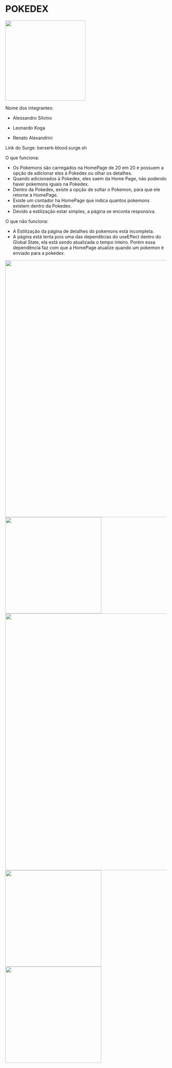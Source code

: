 # POKEDEX

<img src="https://user-images.githubusercontent.com/102265620/189567216-631babec-166b-4105-90f2-e0f1e9f4b977.png" width="250px"/>

Nome dos integrantes: 
- Alessandro Silvino

- Leonardo Koga
- Renato Alexandrini

Link do Surge: berserk-blood.surge.sh


O que funciona:
- Os Pokemons são carregados na HomePage de 20 em 20 e possuem a opção de adicionar eles à Pokedex ou olhar os detalhes.
- Quando adicionados à Pokedex, eles saem da Home Page, não podendo haver pokemons iguais na Pokedex.
- Dentro da Pokedex, existe a opção de soltar o Pokemon, para que ele retorne à HomePage.
- Existe um contador ha HomePage que indica quantos pokemons existem dentro da Pokedex.
- Devido a estilização estar simples, a página se enconta responsiva.

O que não funciona: 
- A Estilização da página de detalhes do pokemons está incompleta.
- A página está lenta pois uma das dependêcias do useEffect dentro do Global State, ela está sendo atualizada o tempo inteiro. Porém essa dependência faz com que a HomePage atualize quando um pokemon é enviado para a pokedex.

<img src="https://user-images.githubusercontent.com/102265620/189567791-dd5239fc-dd40-473e-b493-9e1b00b5d183.png" width="800px"/>
<img src="https://user-images.githubusercontent.com/102265620/189568042-c45c8e5d-6fe2-494b-82d7-9901f69a5e10.png" width="300px"/>
<img src="https://user-images.githubusercontent.com/102265620/189568247-8784447f-6c70-4dc1-b9a0-25e6ea87612b.png" width="800px"/>
<img src="https://user-images.githubusercontent.com/102265620/189568385-db1c0194-fd75-4019-b211-41e7ca35d43b.png" width="300px"/>
<img src="https://user-images.githubusercontent.com/102265620/189568478-3e8fe0a7-7785-45a7-9eed-c7995204d10e.png" width="300px"/>
